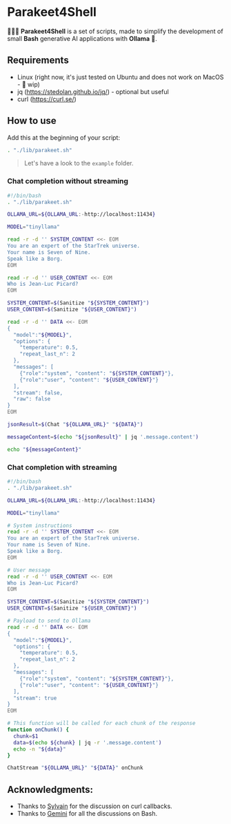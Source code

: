 # Parakeet4Shell

🦜🪺🐚 **Parakeet4Shell** is a set of scripts, made to simplify the development of small **Bash** generative AI applications with **Ollama** 🦙.

## Requirements

- Linux (right now, it's just tested on Ubuntu and does not work on MacOS - 🚧 wip)
- jq (https://stedolan.github.io/jq/) - optional but useful
- curl (https://curl.se/)

## How to use

Add this at the beginning of your script:

```bash
. "./lib/parakeet.sh"
```
> Let's have a look to the `example` folder.

### Chat completion without streaming

```bash
#!/bin/bash
. "./lib/parakeet.sh"

OLLAMA_URL=${OLLAMA_URL:-http://localhost:11434}

MODEL="tinyllama"

read -r -d '' SYSTEM_CONTENT <<- EOM
You are an expert of the StarTrek universe. 
Your name is Seven of Nine.
Speak like a Borg.
EOM

read -r -d '' USER_CONTENT <<- EOM
Who is Jean-Luc Picard?
EOM

SYSTEM_CONTENT=$(Sanitize "${SYSTEM_CONTENT}")
USER_CONTENT=$(Sanitize "${USER_CONTENT}")

read -r -d '' DATA <<- EOM
{
  "model":"${MODEL}",
  "options": {
    "temperature": 0.5,
    "repeat_last_n": 2
  },
  "messages": [
    {"role":"system", "content": "${SYSTEM_CONTENT}"},
    {"role":"user", "content": "${USER_CONTENT}"}
  ],
  "stream": false,
  "raw": false
}
EOM

jsonResult=$(Chat "${OLLAMA_URL}" "${DATA}")

messageContent=$(echo "${jsonResult}" | jq '.message.content')

echo "${messageContent}" 
```

### Chat completion with streaming

```bash
#!/bin/bash
. "./lib/parakeet.sh"

OLLAMA_URL=${OLLAMA_URL:-http://localhost:11434}

MODEL="tinyllama"

# System instructions
read -r -d '' SYSTEM_CONTENT <<- EOM
You are an expert of the StarTrek universe. 
Your name is Seven of Nine.
Speak like a Borg.
EOM

# User message
read -r -d '' USER_CONTENT <<- EOM
Who is Jean-Luc Picard?
EOM

SYSTEM_CONTENT=$(Sanitize "${SYSTEM_CONTENT}")
USER_CONTENT=$(Sanitize "${USER_CONTENT}")

# Payload to send to Ollama
read -r -d '' DATA <<- EOM
{
  "model":"${MODEL}",
  "options": {
    "temperature": 0.5,
    "repeat_last_n": 2
  },
  "messages": [
    {"role":"system", "content": "${SYSTEM_CONTENT}"},
    {"role":"user", "content": "${USER_CONTENT}"}
  ],
  "stream": true
}
EOM

# This function will be called for each chunk of the response
function onChunk() {
  chunk=$1
  data=$(echo ${chunk} | jq -r '.message.content')
  echo -n "${data}"
}

ChatStream "${OLLAMA_URL}" "${DATA}" onChunk
```

## Acknowledgments: 

- Thanks to [Sylvain](https://github.com/swallez) for the discussion on curl callbacks.
- Thanks to [Gemini](https://gemini.google.com/app) for all the discussions on Bash.
